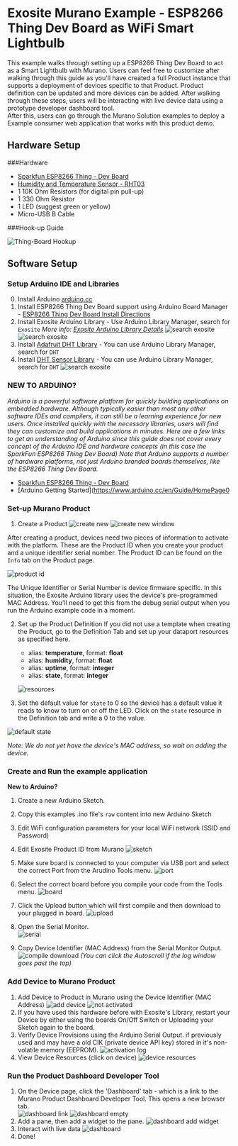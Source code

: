 # Exosite Murano Example - ESP8266 Thing Dev Board as WiFi Smart Lightbulb

This example walks through setting up a ESP8266 Thing Dev Board to act as a Smart Lightbulb
with Murano.  Users can feel free to customize after walking through this guide as you'll have
created a full Product instance that supports a deployment of devices specific to that Product.
Product definition can be updated and more devices can be added.  After walking through these steps,
users will be interacting with live device data using a prototype developer dashboard tool.  
After this, users can go through the Murano Solution examples to deploy a Example consumer web application
that works with this product demo.

## Hardware Setup

###Hardware
* [Sparkfun ESP8266 Thing - Dev Board](https://www.sparkfun.com/products/13711)
* [Humidity and Temperature Sensor - RHT03 ](https://www.sparkfun.com/products/10167)
* 1 10K Ohm Resistors (for digital pin pull-up)
* 1 330 Ohm Resistor
* 1 LED (suggest green or yellow)
* Micro-USB B Cable



###Hook-up Guide

![Thing-Board Hookup](assets/esp8266-thing-dev-hookup.png)

## Software Setup
### Setup Arduino IDE and Libraries
0. Install Arduino [arduino.cc](https://www.arduino.cc/en/Main/Software)
1. Install ESP8266 Thing Dev Board support using Arduino Board Manager - [ESP8266 Thing Dev Board Install Directions ](https://learn.sparkfun.com/tutorials/esp8266-thing-hookup-guide/installing-the-esp8266-arduino-addon)
2. Install Exosite Arduino Library - Use Arduino Library Manager, search for `Exosite`
   _More info: [Exosite Arduino Library Details](https://github.com/exosite-garage/arduino_exosite_library)_
   ![search exosite](assets/library_manager.png)
   ![search exosite](assets/search_for_exosite.png)
3. Install [Adafruit DHT Library](https://github.com/adafruit/DHT-sensor-library) - You can use Arduino Library Manager, search for `DHT`
4. Install [DHT Sensor Library](https://github.com/adafruit/DHT-sensor-library) - You can use Arduino Library Manager, search for `DHT`
   ![search exosite](assets/search_for_dht.png)



### NEW TO ARDUINO?
_Arduino is a powerful software platform for quickly building applications on embedded hardware.  Although typically easier than most any other software IDEs and compilers, it can still be a learning experience for new users. Once installed quickly with the necessary libraries, users will find they can customize and build applications in minutes.  Here are a few links to get an understanding of Arduino since this guide does not cover every concept of the Arduino IDE and hardware concepts (in this case the SparkFun ESP8266 Thing Dev Board) Note that Arduino supports a number of hardware platforms, not just Arduino branded boards themselves, like the ESP8266 Thing Dev Board._

* [Sparkfun ESP8266 Thing - Dev Board](https://www.sparkfun.com/products/13711)
* [Arduino Getting Started](https://www.arduino.cc/en/Guide/HomePage0


### Set-up Murano Product
1. Create a Product
  ![create new](assets/add_new_product.png)
  ![create new window](assets/add_new_product_window.png)

  After creating a product, devices need two pieces of information to activate with the platform.  These are the Product ID when you create your product and a unique identifier serial number.  The Product ID can be found on the `Info` tab on the Product page.

  ![product id](assets/get_product_id.png)

  The Unique Identifier or Serial Number is device firmware specific.  In this situation, the Exosite Arduino library uses the device's pre-programmed MAC Address.  You'll need to get this from the debug serial output when you run the Arduino example code in a moment.

2. Set up the Product Definition
   If you did not use a template when creating the Product, go to the Definition Tab and set up your dataport resources as specified here.
   * alias: __temperature__, format: __float__
   * alias: __humidity__, format: __float__
   * alias: __uptime__, format: __integer__
   * alias: __state__, format: __integer__

   ![resources](assets/adding_resources.png)

 3. Set the default value for `state` to 0 so the device has a default value it reads to know to turn on or off the LED. Click on the `state` resource in the Definition tab and write a 0 to the value.

   ![default state](assets/set_light_status_default_value.png)

   _Note: We do not yet have the device's MAC address, so wait on adding the device._

### Create and Run the example application
__New to Arduino?__

1. Create a new Arduino Sketch.
2. Copy this examples .ino file's `raw` content into new Arduino Sketch
5. Edit WiFi configuration parameters for your local WiFi network (SSID and Password)
6. Edit Exosite Product ID from Murano
   ![sketch](assets/sketch_edit_parameters.png)

7. Make sure board is connected to your computer via USB port and select the correct Port from the Arudino Tools menu.
   ![port](assets/arduino_serial_port_selector.png)

8. Select the correct board before you compile your code from the Tools menu.
   ![board](assets/board_selection.png)

9. Click the Upload button which will first compile and then download to your plugged in board.
   ![upload](assets/compile_upload_button.png)

8. Open the Serial Monitor.  
   ![serial](assets/serial_monitor.png)

9. Copy Device Identifier (MAC Address) from the Serial Monitor Output.  
   ![compile download](assets/run_debug_get_unique_identifier.png)
   _(You can click the Autoscroll if the log window goes past the top)_

### Add Device to Murano Product
1. Add Device to Product in Murano using the Device Identifier (MAC Address)
  ![add device](assets/add_unique_device.png)
  ![not activated](assets/not_activated_devices.png)
2. If you have used this hardware before with Exosite's Library, restart your Device by either using the boards On/Off Switch or Uploading your Sketch again to the board.  
2. Verify Device Provisions using the Arduino Serial Output.
if previously used and may have a old CIK (private device API key) stored in it's non-volatile memory (EEPROM).
   ![activation log](assets/debug_output_activation_text.png)
3. View Device Resources (click on device)
   ![device resources](assets/device_resources_new_data.png)

### Run the Product Dashboard Developer Tool
1. On the Device page, click the 'Dashboard' tab - which is a link to the Murano Product Dashboard Developer Tool.  This opens a new browser tab.  
   ![dashboard link](assets/dashboard_link.png)
   ![dashboard empty](assets/dashboard_empty.png)
2. Add a pane, then add a widget to the pane.
  ![dashboard add widget](assets/dashboard_add_widget.png)
3. Interact with live data
  ![dashboard](assets/dashboard_live_data.png)
4. Done!
